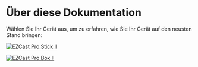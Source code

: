 # Über diese Dokumentation

Wählen Sie Ihr Gerät aus, um zu erfahren, wie Sie Ihr Gerät auf den neusten Stand bringen:

<a href="https://doc.ezcastpro.de/Pro-Stick-D10/firmware-upgrade.html" align="left" target="_self"><img src="/images/ezcastproII_stick_small.png" alt="EZCast Pro Stick II"></a>

<a href="https://doc.ezcastpro.de/Pro-Box-B10/firmware-upgrade.html" align="left" target="_self"><img src="/images/ezcastproII_box_small.jpg" alt="EZCast Pro Box II"></a>
